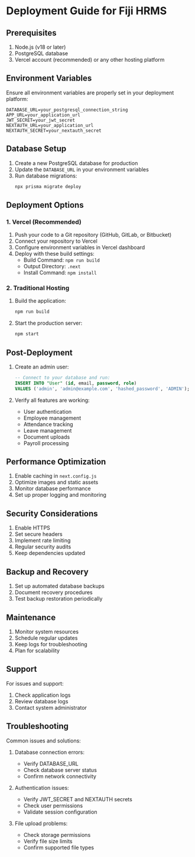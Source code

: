# Deployment Guide for Fiji HRMS

## Prerequisites

1. Node.js (v18 or later)
2. PostgreSQL database
3. Vercel account (recommended) or any other hosting platform

## Environment Variables

Ensure all environment variables are properly set in your deployment platform:

```env
DATABASE_URL=your_postgresql_connection_string
APP_URL=your_application_url
JWT_SECRET=your_jwt_secret
NEXTAUTH_URL=your_application_url
NEXTAUTH_SECRET=your_nextauth_secret
```

## Database Setup

1. Create a new PostgreSQL database for production
2. Update the `DATABASE_URL` in your environment variables
3. Run database migrations:
   ```bash
   npx prisma migrate deploy
   ```

## Deployment Options

### 1. Vercel (Recommended)

1. Push your code to a Git repository (GitHub, GitLab, or Bitbucket)
2. Connect your repository to Vercel
3. Configure environment variables in Vercel dashboard
4. Deploy with these build settings:
   - Build Command: `npm run build`
   - Output Directory: `.next`
   - Install Command: `npm install`

### 2. Traditional Hosting

1. Build the application:
   ```bash
   npm run build
   ```

2. Start the production server:
   ```bash
   npm start
   ```

## Post-Deployment

1. Create an admin user:
   ```sql
   -- Connect to your database and run:
   INSERT INTO "User" (id, email, password, role)
   VALUES ('admin', 'admin@example.com', 'hashed_password', 'ADMIN');
   ```

2. Verify all features are working:
   - User authentication
   - Employee management
   - Attendance tracking
   - Leave management
   - Document uploads
   - Payroll processing

## Performance Optimization

1. Enable caching in `next.config.js`
2. Optimize images and static assets
3. Monitor database performance
4. Set up proper logging and monitoring

## Security Considerations

1. Enable HTTPS
2. Set secure headers
3. Implement rate limiting
4. Regular security audits
5. Keep dependencies updated

## Backup and Recovery

1. Set up automated database backups
2. Document recovery procedures
3. Test backup restoration periodically

## Maintenance

1. Monitor system resources
2. Schedule regular updates
3. Keep logs for troubleshooting
4. Plan for scalability

## Support

For issues and support:
1. Check application logs
2. Review database logs
3. Contact system administrator

## Troubleshooting

Common issues and solutions:

1. Database connection errors:
   - Verify DATABASE_URL
   - Check database server status
   - Confirm network connectivity

2. Authentication issues:
   - Verify JWT_SECRET and NEXTAUTH secrets
   - Check user permissions
   - Validate session configuration

3. File upload problems:
   - Check storage permissions
   - Verify file size limits
   - Confirm supported file types